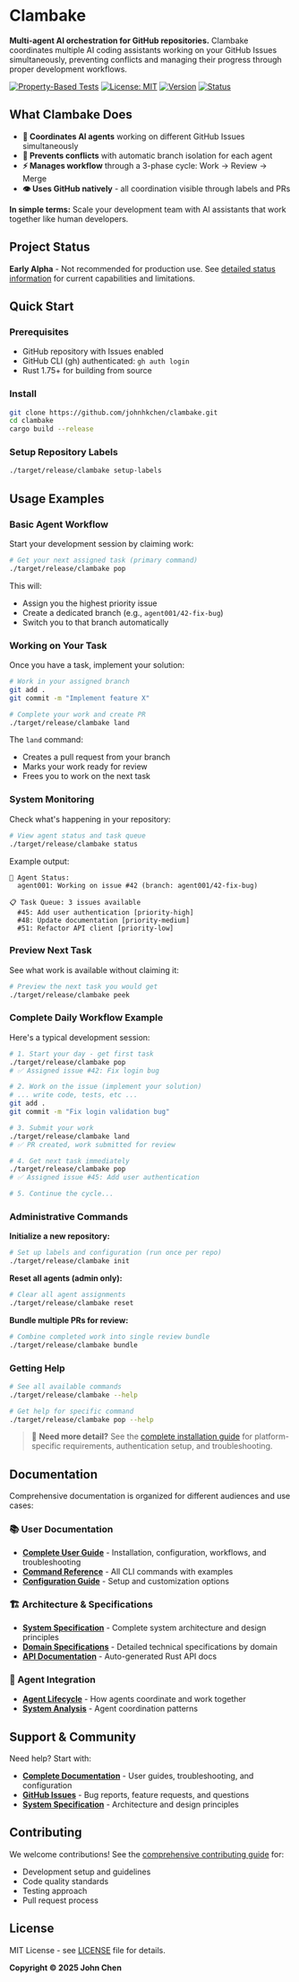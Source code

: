 # Clambake

**Multi-agent AI orchestration for GitHub repositories.** Clambake coordinates multiple AI coding assistants working on your GitHub Issues simultaneously, preventing conflicts and managing their progress through proper development workflows.

[![Property-Based Tests](https://github.com/johnhkchen/clambake/actions/workflows/property-tests.yml/badge.svg)](https://github.com/johnhkchen/clambake/actions/workflows/property-tests.yml)
[![License: MIT](https://img.shields.io/badge/License-MIT-yellow.svg)](https://opensource.org/licenses/MIT)
[![Version](https://img.shields.io/badge/version-0.1.0-blue.svg)](https://github.com/johnhkchen/clambake)
[![Status](https://img.shields.io/badge/status-Early%20Alpha-red.svg)](https://github.com/johnhkchen/clambake)

## What Clambake Does

- **🤖 Coordinates AI agents** working on different GitHub Issues simultaneously
- **🔀 Prevents conflicts** with automatic branch isolation for each agent
- **⚡ Manages workflow** through a 3-phase cycle: Work → Review → Merge
- **👁️ Uses GitHub natively** - all coordination visible through labels and PRs

**In simple terms:** Scale your development team with AI assistants that work together like human developers.

## Project Status

**Early Alpha** - Not recommended for production use. See [detailed status information](docs/README.md#project-status) for current capabilities and limitations.

## Quick Start

### Prerequisites
- GitHub repository with Issues enabled
- GitHub CLI (gh) authenticated: `gh auth login`
- Rust 1.75+ for building from source

### Install
```bash
git clone https://github.com/johnhkchen/clambake.git
cd clambake
cargo build --release
```

### Setup Repository Labels
```bash
./target/release/clambake setup-labels
```

## Usage Examples

### Basic Agent Workflow

Start your development session by claiming work:

```bash
# Get your next assigned task (primary command)
./target/release/clambake pop
```

This will:
- Assign you the highest priority issue
- Create a dedicated branch (e.g., `agent001/42-fix-bug`)
- Switch you to that branch automatically

### Working on Your Task

Once you have a task, implement your solution:

```bash
# Work in your assigned branch
git add .
git commit -m "Implement feature X"

# Complete your work and create PR
./target/release/clambake land
```

The `land` command:
- Creates a pull request from your branch
- Marks your work ready for review
- Frees you to work on the next task

### System Monitoring

Check what's happening in your repository:

```bash
# View agent status and task queue
./target/release/clambake status
```

Example output:
```
🤖 Agent Status:
  agent001: Working on issue #42 (branch: agent001/42-fix-bug)
  
📋 Task Queue: 3 issues available
  #45: Add user authentication [priority-high]
  #48: Update documentation [priority-medium]  
  #51: Refactor API client [priority-low]
```

### Preview Next Task

See what work is available without claiming it:

```bash
# Preview the next task you would get
./target/release/clambake peek
```

### Complete Daily Workflow Example

Here's a typical development session:

```bash
# 1. Start your day - get first task
./target/release/clambake pop
# ✅ Assigned issue #42: Fix login bug

# 2. Work on the issue (implement your solution)
# ... write code, tests, etc ...
git add .
git commit -m "Fix login validation bug"

# 3. Submit your work
./target/release/clambake land
# ✅ PR created, work submitted for review

# 4. Get next task immediately
./target/release/clambake pop  
# ✅ Assigned issue #45: Add user authentication

# 5. Continue the cycle...
```

### Administrative Commands

**Initialize a new repository:**
```bash
# Set up labels and configuration (run once per repo)
./target/release/clambake init
```

**Reset all agents (admin only):**
```bash
# Clear all agent assignments
./target/release/clambake reset
```

**Bundle multiple PRs for review:**
```bash
# Combine completed work into single review bundle
./target/release/clambake bundle
```

### Getting Help

```bash
# See all available commands
./target/release/clambake --help

# Get help for specific command
./target/release/clambake pop --help
```

> 📖 **Need more detail?** See the [complete installation guide](docs/README.md#installation) for platform-specific requirements, authentication setup, and troubleshooting.

## Documentation

Comprehensive documentation is organized for different audiences and use cases:

### 📚 User Documentation
- **[Complete User Guide](docs/README.md)** - Installation, configuration, workflows, and troubleshooting
- **[Command Reference](docs/README.md#commands-commandsmd)** - All CLI commands with examples  
- **[Configuration Guide](docs/README.md#configuration-configurationmd)** - Setup and customization options

### 🏗️ Architecture & Specifications  
- **[System Specification](spec.md)** - Complete system architecture and design principles
- **[Domain Specifications](specs/README.md)** - Detailed technical specifications by domain
- **[API Documentation](https://docs.rs/clambake)** - Auto-generated Rust API docs

### 🤖 Agent Integration
- **[Agent Lifecycle](docs/agent_lifecycle.md)** - How agents coordinate and work together
- **[System Analysis](docs/system_analysis_and_opportunities.md)** - Agent coordination patterns

## Support & Community

Need help? Start with:
- **[Complete Documentation](docs/README.md)** - User guides, troubleshooting, and configuration
- **[GitHub Issues](https://github.com/johnhkchen/clambake/issues)** - Bug reports, feature requests, and questions
- **[System Specification](spec.md)** - Architecture and design principles

## Contributing

We welcome contributions! See the [comprehensive contributing guide](docs/README.md#contributing) for:
- Development setup and guidelines  
- Code quality standards
- Testing approach
- Pull request process

## License

MIT License - see [LICENSE](LICENSE) file for details.

**Copyright © 2025 John Chen**